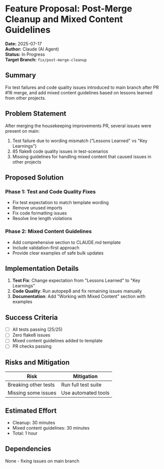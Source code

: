# Feature Proposal: Post-Merge Cleanup and Mixed Content Guidelines

**Date:** 2025-07-17  
**Author:** Claude (AI Agent)  
**Status:** In Progress  
**Target Branch:** `fix/post-merge-cleanup`

## Summary

Fix test failures and code quality issues introduced to main branch after PR #16 merge, and add mixed content guidelines based on lessons learned from other projects.

## Problem Statement

After merging the housekeeping improvements PR, several issues were present on main:
1. Test failure due to wording mismatch ("Lessons Learned" vs "Key Learnings")
2. 85 flake8 code quality issues in test-scenarios
3. Missing guidelines for handling mixed content that caused issues in other projects

## Proposed Solution

### Phase 1: Test and Code Quality Fixes
- Fix test expectation to match template wording
- Remove unused imports
- Fix code formatting issues
- Resolve line length violations

### Phase 2: Mixed Content Guidelines
- Add comprehensive section to CLAUDE.md template
- Include validation-first approach
- Provide clear examples of safe bulk updates

## Implementation Details

1. **Test Fix**: Change expectation from "Lessons Learned" to "Key Learnings"
2. **Code Quality**: Run autopep8 and fix remaining issues manually
3. **Documentation**: Add "Working with Mixed Content" section with examples

## Success Criteria

- [ ] All tests passing (25/25)
- [ ] Zero flake8 issues
- [ ] Mixed content guidelines added to template
- [ ] PR checks passing

## Risks and Mitigation

| Risk | Mitigation |
|------|------------|
| Breaking other tests | Run full test suite |
| Missing some issues | Use automated tools |

## Estimated Effort

- Cleanup: 30 minutes
- Mixed content guidelines: 30 minutes
- Total: 1 hour

## Dependencies

None - fixing issues on main branch